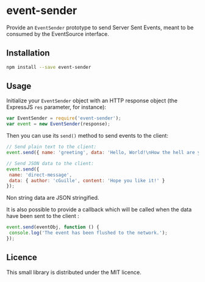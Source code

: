 # event-sender
Provide an `EventSender` prototype to send Server Sent Events, meant to be consumed by the EventSource interface.

## Installation

```bash
npm install --save event-sender
```

## Usage

Initialize your `EventSender` object with an HTTP response object (the ExpressJS `res` parameter, for instance):
```js
var EventSender = require('event-sender');
var event = new EventSender(response);
```

Then you can use its `send()` method to send events to the client:
```js
// Send plain text to the client:
event.send({ name: 'greeting', data: 'Hello, World!\nHow the hell are yer?!' });

// Send JSON data to the client:
event.send({
 name: 'direct-message',
 data: { author: 'cGuille', content: 'Hope you like it!' }
});
```
 
Non string data are JSON stringified.

It is also possible to provide a callback which will be called when the data have been sent to the client :
```js
event.send(eventObj, function () {
 console.log('The event has been flushed to the network.');
});
```

## Licence

This small library is distributed under the MIT licence.
